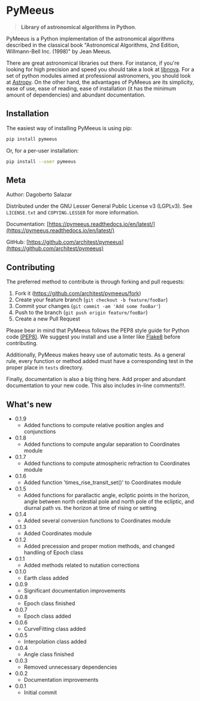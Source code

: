 # PyMeeus
> **Library of astronomical algorithms in Python**.

PyMeeus is a Python implementation of the astronomical algorithms described in
the classical book "Astronomical Algorithms, 2nd Edition, Willmann-Bell Inc.
(1998)" by Jean Meeus.

There are great astronomical libraries out there. For instance, if you're
looking for high precision and speed you should take a look at
[libnova](http://libnova.sourceforge.net/). For a set of python modules aimed
at professional astronomers, you should look at [Astropy](http://www.astropy.org/).
On the other hand, the advantages of PyMeeus are its simplicity, ease of use,
ease of reading, ease of installation (it has the minimum amount of
dependencies) and abundant documentation.

## Installation

The easiest way of installing PyMeeus is using pip:

```sh
pip install pymeeus
```

Or, for a per-user installation:

```sh
pip install --user pymeeus
```

## Meta

Author: Dagoberto Salazar

Distributed under the GNU Lesser General Public License v3 (LGPLv3). See
``LICENSE.txt`` and ``COPYING.LESSER`` for more information.

Documentation: [https://pymeeus.readthedocs.io/en/latest/](https://pymeeus.readthedocs.io/en/latest/)

GitHub: [https://github.com/architest/pymeeus](https://github.com/architest/pymeeus)

## Contributing

The preferred method to contribute is through forking and pull requests:

1. Fork it (<https://github.com/architest/pymeeus/fork>)
2. Create your feature branch (`git checkout -b feature/fooBar`)
3. Commit your changes (`git commit -am 'Add some fooBar'`)
4. Push to the branch (`git push origin feature/fooBar`)
5. Create a new Pull Request

Please bear in mind that PyMeeus follows the PEP8 style guide for Python code
[(PEP8)](https://www.python.org/dev/peps/pep-0008/?). We suggest you install
and use a linter like [Flake8](http://flake8.pycqa.org/en/latest/) before
contributing.

Additionally, PyMeeus makes heavy use of automatic tests. As a general rule,
every function or method added must have a corresponding test in the proper
place in `tests` directory.

Finally, documentation is also a big thing here. Add proper and abundant
documentation to your new code. This also includes in-line comments!!!.

## What's new

* 0.1.9
    * Added functions to compute relative position angles and conjunctions
* 0.1.8
    * Added functions to compute angular separation to Coordinates module
* 0.1.7
    * Added functions to compute atmospheric refraction to Coordinates module
* 0.1.6
    * Added function 'times_rise_transit_set()' to Coordinates module
* 0.1.5
    * Added functions for parallactic angle, ecliptic points in the horizon, angle between north celestial pole and north pole of the ecliptic, and diurnal path vs. the horizon at time of rising or setting
* 0.1.4
    * Added several conversion functions to Coordinates module
* 0.1.3
    * Added Coordinates module
* 0.1.2
    * Added precession and proper motion methods, and changed handling of Epoch class
* 0.1.1
    * Added methods related to nutation corrections
* 0.1.0
    * Earth class added
* 0.0.9
    * Significant documentation improvements
* 0.0.8
    * Epoch class finished
* 0.0.7
    * Epoch class added
* 0.0.6
    * CurveFitting class added
* 0.0.5
    * Interpolation class added
* 0.0.4
    * Angle class finished
* 0.0.3
    * Removed unnecessary dependencies
* 0.0.2
    * Documentation improvements
* 0.0.1
    * Initial commit

